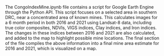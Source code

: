 The CongoIndexMine.ipynb file contains a script for Google Earth Engine through the Python API. 
This script focuses on a selected area in southern DRC, near a concentrated area of known mines. 
This calculates images for a 6 month period in both 2016 and 2021 using Landsat-8 data, including true color composites, 
NDVIs, VIGS indices, Clay indices, and Iron indices. 
The changes in these indices between 2016 and 2021 are also calculated, and added to the map to highlight possible mine locations. 
The final section of the file compiles the above information into a final mine area estimate for 2016 and 2021, which is visualized on a map.
